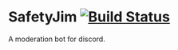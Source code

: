 # SafetyJim [![Build Status](https://travis-ci.org/Samoxive/SafetyJim.svg?branch=master)](https://travis-ci.org/Samoxive/SafetyJim)
A moderation bot for discord.
